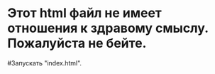 # Этот html файл не имеет отношения к здравому смыслу. Пожалуйста не бейте.
#Запускать "index.html".
